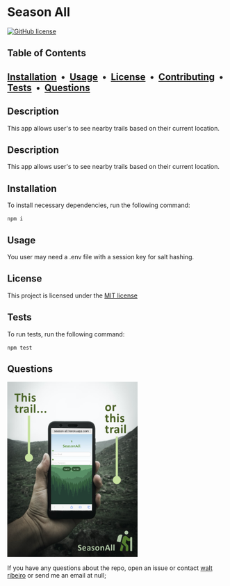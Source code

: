 # Season All
  [![GitHub license](https://img.shields.io/badge/license-MIT-blue)](https://github.com/marshdugan)

## Table of Contents

  ## [Installation](#Installation) &nbsp;&bull;&nbsp; [Usage](#Usage) &nbsp;&bull;&nbsp; [License](#License) &nbsp;&bull;&nbsp; [Contributing](#Contributing) &nbsp;&bull;&nbsp; [Tests](#Tests) &nbsp;&bull;&nbsp; [Questions](#Questions)
  
## Description

This app allows user's to see nearby trails based on their current location.

## Description

This app allows user's to see nearby trails based on their current location.

## Installation
  To install necessary dependencies, run the following command:
  ```
  npm i
  ```

## Usage
  You user may need a .env file with a session key for salt hashing.

## License
  This project is licensed under the <a href="https://opensource.org/licenses/MIT">MIT license</a>

## Tests
  To run tests, run the following command:
  ```
  npm test
  ```
## Questions
  <img src="public/img/season-all-2-short.png" alt="season-all" width="300px"/>

  If you have any questions about the repo, open an issue or contact [walt ribeiro](https://api.github.com/users/waltribeiro) or send me an email at null;

